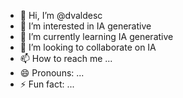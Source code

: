 - 👋 Hi, I’m @dvaldesc
- 👀 I’m interested in IA generative
- 🌱 I’m currently learning IA generative
- 💞️ I’m looking to collaborate on IA
- 📫 How to reach me ...
- 😄 Pronouns: ...
- ⚡ Fun fact: ...

<!---
dvaldesc/dvaldesc is a ✨ special ✨ repository because its `README.md` (this file) appears on your GitHub profile.
You can click the Preview link to take a look at your changes.
--->
